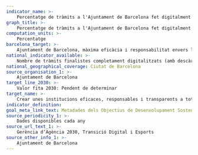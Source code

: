 ```yaml
---
indicator_name: >-
    Percentatge de tràmits a l'Ajuntament de Barcelona fet digitalment a través de l'Oficina Virtual de Tràmits (OVT)
graph_title: >-
    Percentatge de tràmits a l'Ajuntament de Barcelona fet digitalment a través de l'Oficina Virtual de Tràmits (OVT)
computation_units: >-
    Percentatge
barcelona_target: >-
    Ajuntament de Barcelona, màxima eficàcia i responsabilitat envers la ciutadania
national_indicator_available: >-
    Nombre de tràmits finalistes completament digitalitzats (amb descàrrega de document immediata)
national_geographical_coverage: Ciutat de Barcelona 
source_organisation_1: >-
    Ajuntament de Barcelona
target_line_2030: >-
    Valor fita 2030: Pendent de determinar
target_name: >-
    Crear unes institucions eficaces, responsables i transparents a tots els nivells
indicator_definition:
goal_meta_link_text: Metadades dels Objectius de Desenvolupament Sostenible de les Nacions Unides (pdf 894kB)
source_periodicity_1: >-
    Dades disponibles cada any
source_url_text_1: >-
    Gerència d’Agència 2030, Transició Digital i Esports
source_other_info_1: >-
    Ajuntament de Barcelona
---
```

